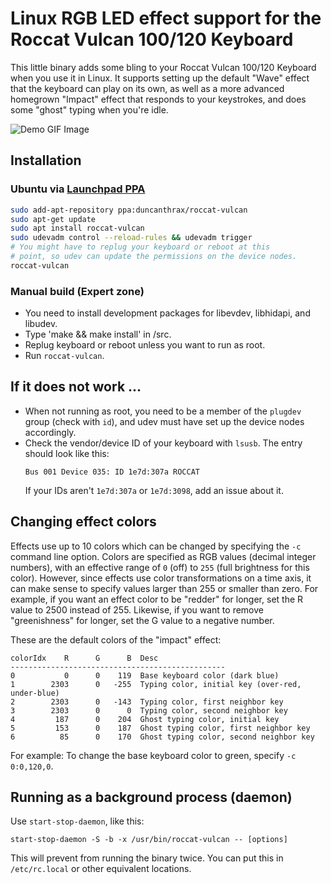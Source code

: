 # Linux RGB LED effect support for the Roccat Vulcan 100/120 Keyboard

This little binary adds some bling to your Roccat Vulcan 100/120 Keyboard when you use it in Linux. It supports setting up the default "Wave" effect that the keyboard can play on its own, as well as a more advanced homegrown "Impact" effect that responds to your keystrokes, and does some "ghost" typing when you're idle.

![Demo GIF Image](demo.gif)

## Installation

### Ubuntu via [Launchpad PPA](https://launchpad.net/~duncanthrax/+archive/ubuntu/roccat-vulcan)

```bash
sudo add-apt-repository ppa:duncanthrax/roccat-vulcan
sudo apt-get update
sudo apt install roccat-vulcan
sudo udevadm control --reload-rules && udevadm trigger
# You might have to replug your keyboard or reboot at this
# point, so udev can update the permissions on the device nodes.
roccat-vulcan
```

### Manual build (Expert zone)

* You need to install development packages for libevdev, libhidapi, and libudev.
* Type 'make && make install' in /src. 
* Replug keyboard or reboot unless you want to run as root.
* Run `roccat-vulcan`.


## If it does not work ...
* When not running as root, you need to be a member of
  the `plugdev` group (check with `id`), and udev must have
  set up the device nodes accordingly.
* Check the vendor/device ID of your keyboard with `lsusb`.
  The entry should look like this:
  ```
  Bus 001 Device 035: ID 1e7d:307a ROCCAT
  ```
  If your IDs aren't `1e7d:307a` or `1e7d:3098`, add an issue
  about it.
  
## Changing effect colors
Effects use up to 10 colors which can be changed by specifying
the `-c` command line option. Colors are specified as RGB values
(decimal integer numbers), with an effective range of `0` (off)
to `255` (full brightness for this color).
However, since effects use color transformations on a time axis,
it can make sense to specify values larger than 255 or smaller
than zero. For example, if you want an effect color to be
"redder" for longer, set the R value to 2500 instead of 255.
Likewise, if you want to remove "greenishness" for longer,
set the G value to a negative number.

These are the default colors of the "impact" effect:

```
colorIdx    R      G      B  Desc
------------------------------------------------
0           0      0    119  Base keyboard color (dark blue)
1        2303      0   -255  Typing color, initial key (over-red, under-blue)
2        2303      0   -143  Typing color, first neighbor key
3        2303      0      0  Typing color, second neighbor key
4         187      0    204  Ghost typing color, initial key
5         153      0    187  Ghost typing color, first neighbor key
6          85      0    170  Ghost typing color, second neighbor key
```

For example: To change the base keyboard color to green, specify
`-c 0:0,120,0`.

## Running as a background process (daemon)
Use `start-stop-daemon`, like this:
```
start-stop-daemon -S -b -x /usr/bin/roccat-vulcan -- [options]
```
This will prevent from running the binary twice. You can put
this in `/etc/rc.local` or other equivalent locations.
